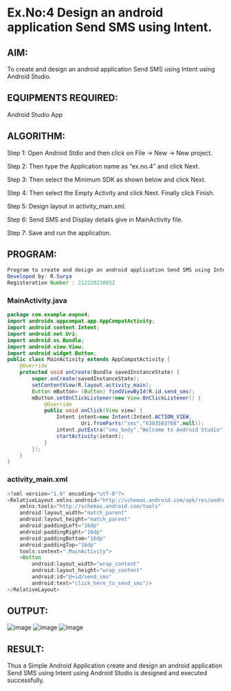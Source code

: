 # Ex.No:4 Design an android application Send SMS using Intent.

## AIM:

To create and design an android application Send SMS using Intent using Android Studio.

## EQUIPMENTS REQUIRED:

Android Studio App

## ALGORITHM:
Step 1: Open Android Stdio and then click on File -> New -> New project.

Step 2: Then type the Application name as “ex.no.4″ and click Next.

Step 3: Then select the Minimum SDK as shown below and click Next.

Step 4: Then select the Empty Activity and click Next. Finally click Finish.

Step 5: Design layout in activity_main.xml.

Step 6: Send SMS and Display details give in MainActivity file.

Step 7: Save and run the application.

## PROGRAM:
```java
Program to create and design an android application Send SMS using Intent.
Developed by: R.Surya
Registeration Number : 212220230052
```
### MainActivity.java
```java
package com.example.expno4;
import androidx.appcompat.app.AppCompatActivity;
import android.content.Intent;
import android.net.Uri;
import android.os.Bundle;
import android.view.View;
import android.widget.Button;
public class MainActivity extends AppCompatActivity {
    @Override
    protected void onCreate(Bundle savedInstanceState) {
        super.onCreate(savedInstanceState);
        setContentView(R.layout.activity_main);
        Button mButton= (Button) findViewById(R.id.send_sms);
        mButton.setOnClickListener(new View.OnClickListener() {
            @Override
            public void onClick(View view) {
                Intent intent=new Intent(Intent.ACTION_VIEW,
                        Uri.fromParts("sms","6303583708",null));
                intent.putExtra("sms_body","Welcome to Android Studio");
                startActivity(intent);
            }
        });
    }
}
```
### activity_main.xml
```java
<?xml version="1.0" encoding="utf-8"?>
<RelativeLayout xmlns:android="http://schemas.android.com/apk/res/android"
    xmlns:tools="http://schemas.android.com/tools"
    android:layout_width="match_parent"
    android:layout_height="match_parent"
    android:paddingLeft="16dp"
    android:paddingRight="16dp"
    android:paddingBottom="16dp"
    android:paddingTop="16dp"
    tools:context=".MainActivity">
    <Button
        android:layout_width="wrap_content"
        android:layout_height="wrap_content"
        android:id="@+id/send_sms"
        android:text="click_here_to_send_sms"/>
</RelativeLayout>
```

## OUTPUT:
![image](https://user-images.githubusercontent.com/75236145/168286342-75311f62-6cb2-49b3-a7d1-73cc94d5f108.png)
![image](https://user-images.githubusercontent.com/75236145/168286314-c1ec23f9-bbe9-4ce3-bc59-27ff407b4edf.png)
![image](https://user-images.githubusercontent.com/75235293/167292352-391d7e7b-4121-479d-8f8f-345eb1ff342f.png)

## RESULT:
Thus a Simple Android Application create and design an android application Send SMS using Intent using Android Studio is designed and executed successfully.
